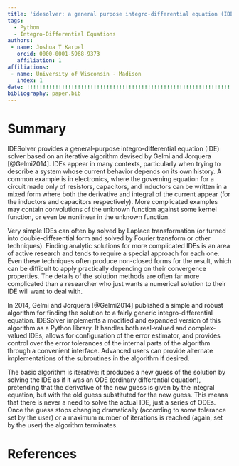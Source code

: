 ```yaml
---
title: 'idesolver: a general purpose integro-differential equation (IDE) solver'
tags:
  - Python
  - Integro-Differential Equations
authors:
 - name: Joshua T Karpel
   orcid: 0000-0001-5968-9373
   affiliation: 1
affiliations:
 - name: University of Wisconsin - Madison
   index: 1
date: !!!!!!!!!!!!!!!!!!!!!!!!!!!!!!!!!!!!!!!!!!!!!!!!!!!!!!!!!!!!!!!!!!!!!!!!!!!!!!!!!!!!!!
bibliography: paper.bib
---
```


# Summary

IDESolver provides a general-purpose integro-differential equation (IDE) solver based on an iterative algorithm devised by Gelmi and Jorquera [@Gelmi2014].
IDEs appear in many contexts, particularly when trying to describe a system whose current behavior depends on its own history.
A common example is in electronics, where the governing equation for a circuit made only of resistors, capacitors, and inductors can be written in a mixed form where both the derivative and integral of the current appear (for the inductors and capacitors respectively).
More complicated examples may contain convolutions of the unknown function against some kernel function, or even be nonlinear in the unknown function.

Very simple IDEs can often by solved by Laplace transformation (or turned into double-differential form and solved by Fourier transform or other techniques).
Finding analytic solutions for more complicated IDEs is an area of active research and tends to require a special approach for each one.
Even these techniques often produce non-closed forms for the result, which can be difficult to apply practically depending on their convergence properties.
The details of the solution methods are often far more complicated than a researcher who just wants a numerical solution to their IDE will want to deal with.

In 2014, Gelmi and Jorquera [@Gelmi2014] published a simple and robust algorithm for finding the solution to a fairly generic integro-differential equation.
IDESolver implements a modified and expanded version of this algorithm as a Python library.
It handles both real-valued and complex-valued IDEs, allows for configuration of the error estimator, and provides control over the error tolerances of the internal parts of the algorithm through a convenient interface.
Advanced users can provide alternate implementations of the subroutines in the algorithm if desired.

The basic algorithm is iterative: it produces a new guess of the solution by solving the IDE as if it was an ODE (ordinary differential equation), pretending that the derivative of the new guess is given by the integral equation, but with the old guess substituted for the new guess.
This means that there is never a need to solve the actual IDE, just a series of ODEs.
Once the guess stops changing dramatically (according to some tolerance set by the user) or a maximum number of iterations is reached (again, set by the user) the algorithm terminates.

# References

